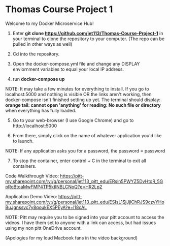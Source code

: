 # Thomas Course Project 1
 
Welcome to my Docker Microservice Hub!

1. Enter **git clone https://github.com/jet113/Thomas-Course-Project-1** in your terminal to clone the repository to your computer. (The repo can be pulled in other ways as well)

2. Cd into the repository. 

3. Open the docker-compose.yml file and change any DISPLAY enviornment variables to equal your local IP address.

4. run **docker-compose up**

NOTE: It may take a few minutes for everything to install. If you go to localhost:5000 and nothing is visible OR the links aren't working, then docker-compose isn't finished setting up yet. The terminal should display: **orange tail: cannot open 'anything' for reading: No such file or directory** when everything has fully loaded.

5. Go to your web-browser (I use Google Chrome) and go to http://localhost:5000 

6. From there, simply click on the name of whatever application you'd like to launch.

NOTE: If any application asks you for a password, the password = password

7. To stop the container, enter control + C in the terminal to exit all containers.


Code Walkthrough Video: https://pitt-my.sharepoint.com/:v:/g/personal/jet113_pitt_edu/ERsin5PWYZ5DvHtoR_5GpRoBtoaMwFMP4TP5ktlNBLCNoQ?e=HR2Lp2

Application Demo Video: https://pitt-my.sharepoint.com/:v:/g/personal/jet113_pitt_edu/ESIsL1SjJjlChRJS9czvYHoBuJgnssvc7y8qoukEX5PEyA?e=l18cAL

NOTE: Pitt may require you to be signed into your pitt account to access the videos. I have them set to anyone with a link can access, but had issues using my non pitt OneDrive account.

(Apologies for my loud Macbook fans in the video background)

